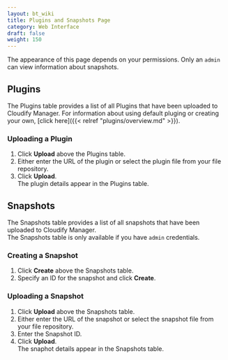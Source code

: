 ```yaml
---
layout: bt_wiki
title: Plugins and Snapshots Page
category: Web Interface
draft: false
weight: 150
---
```


The appearance of this page depends on your permissions. Only an `admin` can view information about snapshots.

## Plugins

The Plugins table provides a list of all Plugins that have been uploaded to Cloudify Manager. For information about using default pluging or creating your own, [click here]({{< relref "plugins/overview.md" >}}).

### Uploading a Plugin

1. Click **Upload** above the Plugins table.
2. Either enter the URL of the plugin or select the plugin file from your file repository.
3. Click **Upload**.<br>
The plugin details appear in the Plugins table.

## Snapshots

The Snapshots table provides a list of all snapshots that have been uploaded to Cloudify Manager.<br>
The Snapshots table is only available if you have `admin` credentials.

### Creating a Snapshot

1. Click **Create** above the Snapshots table.
2. Specify an ID for the snapshot and click **Create**. <br>

### Uploading a Snapshot

1. Click **Upload** above the Snapshots table.
2. Either enter the URL of the snapshot or select the snapshot file from your file repository.
3. Enter the Snapshot ID.
4. Click **Upload**.<br>
The snaphot details appear in the Snapshots table.